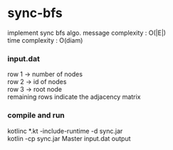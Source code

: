 # sync-bfs
implement sync bfs algo. 
message complexity : O(|E|)   
time complexity : O(diam)

### input.dat

row 1 -> number of nodes  
row 2 -> id of nodes  
row 3 -> root node  
remaining rows indicate the adjacency matrix

### compile and run

kotlinc *.kt -include-runtime -d sync.jar   
kotlin -cp sync.jar Master input.dat output
